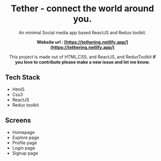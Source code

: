 <div align="center">

# Tether - connect the world around you.

An minimal Social media app based ReactJS and Redux toolkit.

**Website url : [https://tethering.netlify.app/](https://tethering.netlify.app/)**

This project is made out of HTML,CSS, and ReactJS, and ReduxToolkit **if you love to contribute please make a new issue and let me know.**

</div>

## Tech Stack

- Html5
- Css3
- ReactJS
- Redux toolkit

## Screens

- Homepage
- Explore page
- Profile page
- Login page
- Signup page
